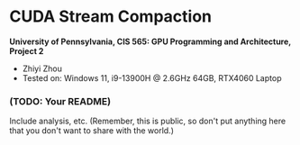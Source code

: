 CUDA Stream Compaction
======================

**University of Pennsylvania, CIS 565: GPU Programming and Architecture, Project 2**

* Zhiyi Zhou
* Tested on: Windows 11, i9-13900H @ 2.6GHz 64GB, RTX4060 Laptop

### (TODO: Your README)

Include analysis, etc. (Remember, this is public, so don't put
anything here that you don't want to share with the world.)

